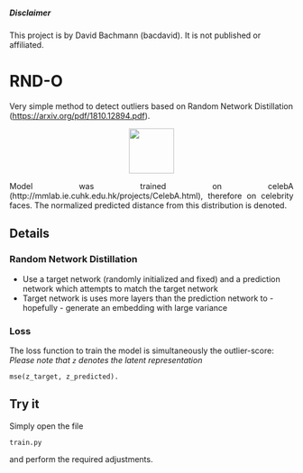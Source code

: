 ##### Disclaimer
This project is by David Bachmann (bacdavid). It is not published or affiliated.

# RND-O

Very simple method to detect outliers based on Random Network Distillation (https://arxiv.org/pdf/1810.12894.pdf). 

<div align="center">
<img src="img/distance.jpg" width="80"/>
<p align="justify">Model was trained on celebA (http://mmlab.ie.cuhk.edu.hk/projects/CelebA.html), therefore on celebrity faces. The normalized predicted distance from this distribution is denoted. </p>
</div>

## Details

### Random Network Distillation

- Use a target network (randomly initialized and fixed) and a prediction network which attempts to match the target network
- Target network is uses more layers than the prediction network to - hopefully - generate an embedding with large variance

### Loss

The loss function to train the model is simultaneously the outlier-score:
*Please note that `z` denotes the latent representation*
```
mse(z_target, z_predicted).
```

## Try it

Simply open the file 
```
train.py
```
and perform the required adjustments.
